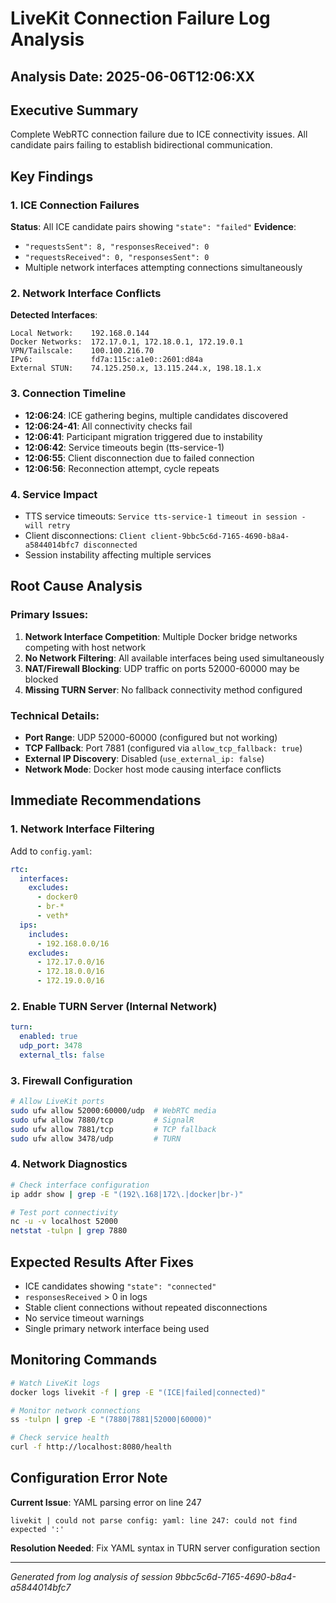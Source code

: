 # LiveKit Connection Failure Log Analysis

## Analysis Date: 2025-06-06T12:06:XX

## Executive Summary
Complete WebRTC connection failure due to ICE connectivity issues. All candidate pairs failing to establish bidirectional communication.

## Key Findings

### 1. ICE Connection Failures
**Status**: All ICE candidate pairs showing `"state": "failed"`
**Evidence**: 
- `"requestsSent": 8, "responsesReceived": 0`
- `"requestsReceived": 0, "responsesSent": 0`
- Multiple network interfaces attempting connections simultaneously

### 2. Network Interface Conflicts
**Detected Interfaces**:
```
Local Network:    192.168.0.144
Docker Networks:  172.17.0.1, 172.18.0.1, 172.19.0.1  
VPN/Tailscale:    100.100.216.70
IPv6:             fd7a:115c:a1e0::2601:d84a
External STUN:    74.125.250.x, 13.115.244.x, 198.18.1.x
```

### 3. Connection Timeline
- **12:06:24**: ICE gathering begins, multiple candidates discovered
- **12:06:24-41**: All connectivity checks fail
- **12:06:41**: Participant migration triggered due to instability
- **12:06:42**: Service timeouts begin (tts-service-1)
- **12:06:55**: Client disconnection due to failed connection
- **12:06:56**: Reconnection attempt, cycle repeats

### 4. Service Impact
- TTS service timeouts: `Service tts-service-1 timeout in session - will retry`
- Client disconnections: `Client client-9bbc5c6d-7165-4690-b8a4-a5844014bfc7 disconnected`
- Session instability affecting multiple services

## Root Cause Analysis

### Primary Issues:
1. **Network Interface Competition**: Multiple Docker bridge networks competing with host network
2. **No Network Filtering**: All available interfaces being used simultaneously
3. **NAT/Firewall Blocking**: UDP traffic on ports 52000-60000 may be blocked
4. **Missing TURN Server**: No fallback connectivity method configured

### Technical Details:
- **Port Range**: UDP 52000-60000 (configured but not working)
- **TCP Fallback**: Port 7881 (configured via `allow_tcp_fallback: true`)
- **External IP Discovery**: Disabled (`use_external_ip: false`)
- **Network Mode**: Docker host mode causing interface conflicts

## Immediate Recommendations

### 1. Network Interface Filtering
Add to `config.yaml`:
```yaml
rtc:
  interfaces:
    excludes:
      - docker0
      - br-*
      - veth*
  ips:
    includes:
      - 192.168.0.0/16
    excludes:
      - 172.17.0.0/16
      - 172.18.0.0/16
      - 172.19.0.0/16
```

### 2. Enable TURN Server (Internal Network)
```yaml
turn:
  enabled: true
  udp_port: 3478
  external_tls: false
```

### 3. Firewall Configuration
```bash
# Allow LiveKit ports
sudo ufw allow 52000:60000/udp  # WebRTC media
sudo ufw allow 7880/tcp         # SignalR
sudo ufw allow 7881/tcp         # TCP fallback
sudo ufw allow 3478/udp         # TURN
```

### 4. Network Diagnostics
```bash
# Check interface configuration
ip addr show | grep -E "(192\.168|172\.|docker|br-)"

# Test port connectivity
nc -u -v localhost 52000
netstat -tulpn | grep 7880
```

## Expected Results After Fixes
- ICE candidates showing `"state": "connected"`
- `responsesReceived` > 0 in logs
- Stable client connections without repeated disconnections
- No service timeout warnings
- Single primary network interface being used

## Monitoring Commands
```bash
# Watch LiveKit logs
docker logs livekit -f | grep -E "(ICE|failed|connected)"

# Monitor network connections
ss -tulpn | grep -E "(7880|7881|52000|60000)"

# Check service health
curl -f http://localhost:8080/health
```

## Configuration Error Note
**Current Issue**: YAML parsing error on line 247
```
livekit | could not parse config: yaml: line 247: could not find expected ':'
```
**Resolution Needed**: Fix YAML syntax in TURN server configuration section

---
*Generated from log analysis of session 9bbc5c6d-7165-4690-b8a4-a5844014bfc7*